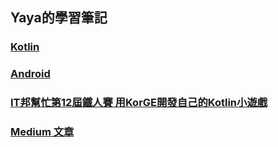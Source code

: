 ## Yaya的學習筆記


### [Kotlin](https://yayachang.github.io/Kotlin)

### [Android](https://yayachang.github.io/Android)

### [IT邦幫忙第12屆鐵人賽 用KorGE開發自己的Kotlin小遊戲](https://yayachang.github.io/ithome2020)

### [Medium 文章](https://medium.com/@yunghsincc)
